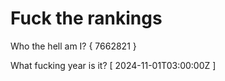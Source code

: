 # Fuck the rankings

Who the hell am I?
{ 7662821 }

What fucking year is it?
[ 2024-11-01T03:00:00Z ]
